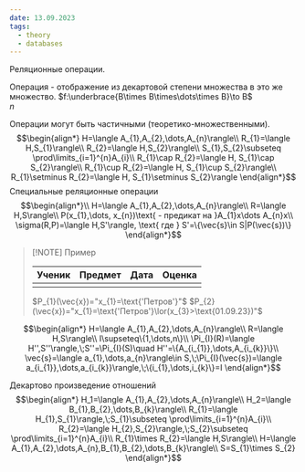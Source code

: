 ```yaml
---
date: 13.09.2023
tags:
  - theory
  - databases
---
```

Реляционные операции.

Операция - отображение из декартовой степени множества в это же множество.
$f:\underbrace{B\times B\times\dots\times B}\to B$
$\quad\quad\quad\quad\;\; n$

Операции могут быть частичными (теоретико-множественными).
$$\begin{align*}
H=\langle A_{1},A_{2},\dots,A_{n}\rangle\\
R_{1}=\langle H,S_{1}\rangle\\
R_{2}=\langle H,S_{2}\rangle\\
S_{1},S_{2}\subseteq \prod\limits_{i=1}^{n}A_{i}\\
R_{1}\cap R_{2}=\langle H, S_{1}\cap S_{2}\rangle\\
R_{1}\cup R_{2}=\langle H, S_{1}\cup S_{2}\rangle\\
R_{1}\setminus R_{2}=\langle H, S_{1}\setminus S_{2}\rangle
\end{align*}$$
Специальные реляционные операции
$$\begin{align*}\\
H=\langle A_{1},A_{2},\dots,A_{n}\rangle\\
R=\langle H,S\rangle\\
P(x_{1},\dots, x_{n})\text{ - предикат на }A_{1}x\dots A_{n}x\\
\sigma(R,P)=\langle H,S'\rangle, \text{ где } S'=\{\vec{s}\in S|P(\vec{s})\}
\end{align*}$$

> [!NOTE] Пример
> 
> | Ученик | Предмет | Дата | Оценка |
> | ------ | ------- | ---- | ------ |
> |       |         |      |        |
> 
> $P_{1}(\vec{x})="x_{1}=\text{'Петров'}"$ 
> $P_{2}(\vec{x})="x_{1}=\text{'Петров'}\lor(x_{3}>\text{01.09.23})"$

$$\begin{align*}
H=\langle A_{1},A_{2},\dots,A_{n}\rangle\\
R=\langle H,S\rangle\\
I\supseteq\{1,\dots,n\}\\
\Pi_{I}(R)=\langle H'',S''\rangle,\;S''=\Pi_{I}(S)\quad H''=\{A_{i_{1}},\dots,A_{i_{k}}\}\\
\vec{s}=\langle a_{1},\dots,a_{n}\rangle\in S,\;\Pi_{I}(\vec{s})=\langle a_{i_{1}},\dots,a_{i_{k}}\rangle,\;\{i_{1},\dots,i_{k}\}=I
\end{align*}$$

Декартово произведение отношений
$$\begin{align*}
H_1=\langle A_{1},A_{2},\dots,A_{n}\rangle\\
H_2=\langle B_{1},B_{2},\dots,B_{k}\rangle\\
R_{1}=\langle H_{1},S_{1}\rangle,\;S_{1}\subseteq \prod\limits_{i=1}^{n}A_{i}\\
R_{2}=\langle H_{2},S_{2}\rangle,\;S_{2}\subseteq \prod\limits_{i=1}^{n}A_{i}\\
R_{1}\times R_{2}=\langle H,S\rangle\\
H=\langle A_{1},A_{2},\dots,A_{n},B_{1},B_{2},\dots,B_{k}\rangle\\
S=S_{1}\times S_{2}
\end{align*}$$
